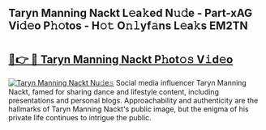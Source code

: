 ## Taryn Manning Nackt L𝚎a𝚔ed N𝚞𝚍e - Part-xAG Vi𝚍𝚎o P𝚑𝚘tos - H𝚘𝚝 O𝚗𝚕yf𝚊ns L𝚎a𝚔s EM2TN

# <h2><a href="http://kf1be7.oniu.top/?m=Taryn+Manning+Nackt">🔗👉 🔴 Taryn Manning Nackt P𝚑ot𝚘𝚜 V𝚒d𝚎o</a></h2>

[![Taryn Manning Nackt Nu𝚍e𝚜](https://i.imgur.com/0qMVB7G.gif)](http://kf1be7.oniu.top/?m=Taryn+Manning+Nackt)
Social media influencer Taryn Manning Nackt, famed for sharing dance and lifestyle content, including presentations and personal blogs. Approachability and authenticity are the hallmarks of Taryn Manning Nackt's public image, but the enigma of his private life continues to intrigue the public.  

